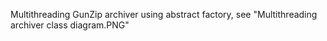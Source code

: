 Multithreading GunZip archiver using abstract factory, see "Multithreading archiver class diagram.PNG"